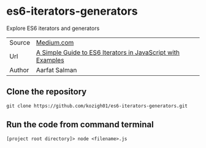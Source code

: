 # es6-iterators-generators
Explore ES6 iterators and generators

| | |
|--|--|
|Source|[Medium.com](https://medium.com/)|
|Url|[A Simple Guide to ES6 Iterators in JavaScript with Examples](https://codeburst.io/a-simple-guide-to-es6-iterators-in-javascript-with-examples-189d052c3d8e)|
|Author|Aarfat Salman|

## Clone the repository
```
git clone https://github.com/kozigh01/es6-iterators-generators.git
```
## Run the code from command terminal
````
[project root directory]> node <filename>.js
````
